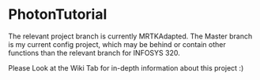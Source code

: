 # PhotonTutorial

The relevant project branch is currently MRTKAdapted.
The Master branch is my current config project, which may be behind or contain other functions than the relevant branch for INFOSYS 320.

Please Look at the Wiki Tab for in-depth information about this project :)

